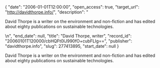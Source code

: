{
  "date": "2006-01-01T12:00:00", 
  "open_access": true, 
  "target_url": "http://davidthorpe.info/", 
  "description": "<p>David Thorpe is a writer on the environment and non-fiction and has edited about eighty publications on sustainable technologies.</p>\n", 
  "end_date": null, 
  "title": "David Thorpe, writer", 
  "record_id": "20060101T120000/cbHQFt0IJ990fO+cubFLIg==", 
  "publisher": "davidthorpe.info", 
  "slug": 277413895, 
  "start_date": null
}

<p>David Thorpe is a writer on the environment and non-fiction and has edited about eighty publications on sustainable technologies.</p>
